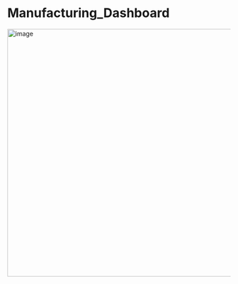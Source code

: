 # Manufacturing_Dashboard
<img width="1001" height="558" alt="image" src="https://github.com/user-attachments/assets/c212c5fa-5838-48f3-9c61-cd2e5473fc63" />
